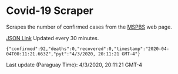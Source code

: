 # Covid-19 Scraper

Scrapes the number of confirmed cases from the [MSPBS](https://www.mspbs.gov.py/covid-19.php) web page.

[JSON Link](https://jmayalag.github.io/covid19-scrape/cases.json)
Updated every 30 minutes.
```
{"confirmed":92,"deaths":0,"recovered":0,"timestamp":"2020-04-04T00:11:21.663Z","pyt":"4/3/2020, 20:11:21 GMT-4"}
```
Last update (Paraguay Time): 4/3/2020, 20:11:21 GMT-4
